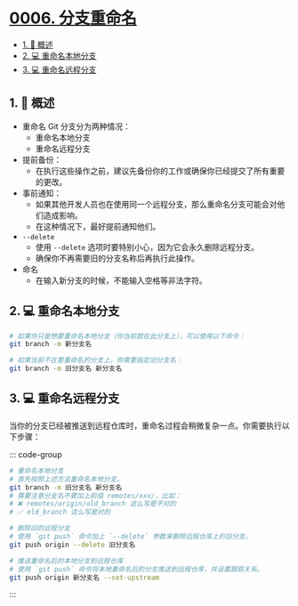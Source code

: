 # [0006. 分支重命名](https://github.com/tnotesjs/TNotes.git-notes/tree/main/notes/0006.%20%E5%88%86%E6%94%AF%E9%87%8D%E5%91%BD%E5%90%8D)

<!-- region:toc -->

- [1. 📝 概述](#1--概述)
- [2. 💻 重命名本地分支](#2--重命名本地分支)
- [3. 💻 重命名远程分支](#3--重命名远程分支)

<!-- endregion:toc -->

## 1. 📝 概述

- 重命名 Git 分支分为两种情况：
  - 重命名本地分支
  - 重命名远程分支
- 提前备份：
  - 在执行这些操作之前，建议先备份你的工作或确保你已经提交了所有重要的更改。
- 事前通知：
  - 如果其他开发人员也在使用同一个远程分支，那么重命名分支可能会对他们造成影响。
  - 在这种情况下，最好提前通知他们。
- `--delete`
  - 使用 `--delete` 选项时要特别小心，因为它会永久删除远程分支。
  - 确保你不再需要旧的分支名称后再执行此操作。
- 命名
  - 在输入新分支的时候，不能输入空格等非法字符。

## 2. 💻 重命名本地分支

```bash
# 如果你只是想要重命名本地分支（你当前就在此分支上），可以使用以下命令：
git branch -m 新分支名

# 如果当前不在要重命名的分支上，你需要指定旧分支名：
git branch -m 旧分支名 新分支名
```

## 3. 💻 重命名远程分支

当你的分支已经被推送到远程仓库时，重命名过程会稍微复杂一点。你需要执行以下步骤：

::: code-group

```bash [1]
# 重命名本地分支
# 首先按照上述方法重命名本地分支。
git branch -m 旧分支名 新分支名
# 需要注意分支名不要加上前缀 remotes/xxx/，比如：
# ❌ remotes/origin/old_branch 这么写是不对的
# ✅ old_branch 这么写是对的
```

```bash [2]
# 删除旧的远程分支
# 使用 `git push` 命令加上 `--delete` 参数来删除远程仓库上的旧分支。
git push origin --delete 旧分支名
```

```bash [3]
# 推送重命名后的本地分支到远程仓库
# 使用 `git push` 命令将本地重命名后的分支推送到远程仓库，并设置跟踪关系。
git push origin 新分支名 --set-upstream
```

:::

